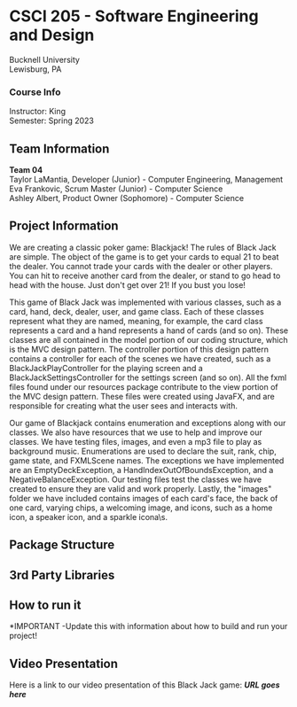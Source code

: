 # CSCI 205 - Software Engineering and Design
Bucknell University  
Lewisburg, PA

### Course Info
Instructor: King   
Semester: Spring 2023

## Team Information
**Team 04**                                   
Taylor LaMantia, Developer (Junior) - Computer Engineering, Management
<br>Eva Frankovic, Scrum Master (Junior) - Computer Science  
Ashley Albert, Product Owner (Sophomore) - Computer Science

## Project Information
We are creating a classic poker game: Blackjack! The rules of Black Jack are simple.
The object of the game is to get your cards to equal 21 to beat the dealer.  You cannot trade your
cards with the dealer or other players.  You can hit to receive another card from the dealer, or stand
to go head to head with the house. Just don't get over 21!  If you bust you lose!

This game of Black Jack was implemented with various classes, such as a card, hand, deck, dealer, user, and game class. 
Each of these classes represent what they are named, meaning, for example, the card class represents a card and a hand
represents a hand of cards (and so on).  These classes are all contained in the model portion of our coding structure, 
which is the MVC design pattern.  The controller portion of this design pattern contains a controller for each of the 
scenes we have created, such as a BlackJackPlayController for the playing screen and a BlackJackSettingsController for 
the settings screen (and so on).  All the fxml files found under our resources package contribute to the view portion of
the MVC design pattern.  These files were created using JavaFX, and are responsible for creating 
what the user sees and interacts with.

Our game of Blackjack contains enumeration and exceptions along with our classes. We also have resources that we use to 
help and improve our classes. We have testing files, images, and even a mp3 file to play as background music.
Enumerations are used to declare the suit, rank, chip, game state, and FXMLScene names.  The exceptions we have implemented are an 
EmptyDeckException, a HandIndexOutOfBoundsException, and a NegativeBalanceException.  Our testing files test the 
classes we have created to ensure they are valid and work properly.  Lastly, the "images" folder we have included 
contains images of each card's face, the back of one card, varying chips, a welcoming image, and icons, such as a home
icon, a speaker icon, and a sparkle icona\s.

## Package Structure

## 3rd Party Libraries

## How to run it
*IMPORTANT -Update this with information about how to build and run your 
project!

## Video Presentation
Here is a link to our video presentation of this Black Jack game: ***URL goes here***